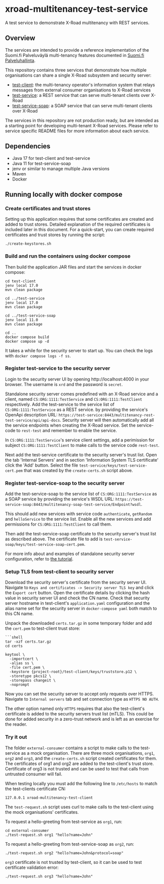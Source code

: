 # xroad-multitenancey-test-service

A test service to demonstrate X-Road multitenancy with REST services.

## Overview
The services are intended to provide a reference implementation of the Suomi.fi Palveluväylä multi-tenancy 
features documented in [Suomi.fi Palveluhallinta](https://palveluhallinta.suomi.fi/fi/tuki/artikkelit/63f8ab85e0763400245f2c8f).

This repository contains three services that demonstrate how multiple organisations 
can share a single X-Road subsystem and security server:
 * [test-client](test-client/README.md): the multi-tenancy operator's information system that relays messages from external consumer organisations to X-Road services
 * [test-service](test-service/README.md): a REST service that can serve multi-tenant clients over X-Road
 * [test-service-soap](test-service-soap/README.md): a SOAP service that can serve multi-tenant clients over X-Road

The services in this repository are not production ready, but are intended as a starting point for developing
multi-tenant X-Road services. Please refer to service specific README files for more information about each service.


## Dependencies
 * Java 17 for test-client and test-service
 * Java 11 for test-service-soap
 * jenv or similar to manage multiple Java versions
 * Maven
 * Docker

## Running locally with docker compose

### Create certificates and trust stores

Setting up this application requires that some certificates are created and added to trust stores.
Detailed explanation of the required certificates is included later in this document.
For a quick-start, you can create required certificates and trust stores by running the script:
```shell
./create-keystores.sh
```

### Build and run the containers using docker compose

Then build the application JAR files and start the services in docker compose:
```shell
cd test-client
jenv local 17.0
mvn clean package

cd ../test-service
jenv local 17.0
mvn clean package

cd ../test-service-soap
jenv local 11.0
mvn clean package

cd ..
docker compose build
docker compose up -d
```

It takes a while for the security server to start up. You can check the logs with `docker compose logs -f ss`.

### Register test-service to the security server
Login to the security server UI by opening http://localhost:4000 in your browser. 
The username is `xrd` and the password is `secret`.

Standalone security server comes predefined with an X-Road service and a client, 
named `CS:ORG:1111:TestService` and `CS:ORG:1111:TestClient` respectively.
Add the test-service to the service list of `CS:ORG:1111:TestService` as a REST service.
by providing the service's OpenApi description URL: `https://test-service:8443/multitenancy-rest-test-service/api/api-docs`. 
Security server will then automatically add all the service endpoints when creating the X-Road service. 
Set the service-code to `rest-test` and remember to enable the service.

In `CS:ORG:1111:TestService`'s service client settings, add a perimission for subject `CS:ORG:1111:TestClient` 
to make calls to the service code `rest-test`.

Next add the test-service certificate to the security server's trust list. Open the tab 'Internal Servers' and in 
section 'Information System TLS certificate' click the 'Add' button. Select the file `test-service/keys/test-service-cert.pem` that
was created by the `create-certs.sh` script above.

### Register test-service-soap to the security server
Add the test-service-soap to the service list of `CS:ORG:1111:TestService` as a SOAP service by providing the
service's WSDL URL: `https://test-service-soap:8443/multitenancy-soap-test-service/Endpoint?wsdl`.

This should add new services with service code `authenticate`, `getRandom` and `helloService` to the service list.
Enable all the new services and add permissions for `CS:ORG:1111:TestClient` to call them.

Then add the test-service-soap certificate to the security server's trust list as described above. 
The certificate file to add is `test-service-soap/keys/test-service-soap-cert.pem`.

For more info about and examples of standalone security server configuration, refer to 
[the tutorial](https://github.com/digitaliceland/Straumurinn/blob/master/DOC/Manuals/standalone_security_server_tutorial.md).

### Setup TLS from test-client to security server
Download the security server's certificate from the security server UI. Navigate to 
`Keys and certificates -> Security server TLS key` and click the `Export cert` button.
Open the certificate details by clicking the hash value in security server UI and check the CN name.
Check that security server hostname in test-client's `application.yaml` configuration and the alias name 
set for the security server in `docker-compose yaml` both match to this CN name.

Unpack the downloaded `certs.tar.gz` in some temporary folder and add the `cert.pem` to test-client trust store:
```shell
```shell
tar -xzf certs.tar.gz
cd certs

keytool \
  -importcert \
  -alias ss \
  -file cert.pem \
  -keystore {project-root}/test-client/keys/truststore.p12 \
  -storetype pkcs12 \
  -storepass changeit \
  -noprompt
```

Now you can set the security server to accept only requests over HTTPS. 
Navigate to `Internal servers` tab and set connection type as `HTTPS NO AUTH`.

The other option named only `HTTPS` requires that also the test-client's certificate is added 
to the security servers trust list (mTLS). This could be done for added security in a zero-trust network and is left as
an exercise for the reader.


### Try it out
The folder ``external-consumer`` contains a script to make calls to the test-service as a mock organisation.
There are three mock organisations, `org1`, `org2` and `org3`, and the `create-certs.sh` script 
created certificates for them. The certificates of org1 and org2 are added to the test-client's trust store.
Certificate of org3 is not trusted and can be used to test that calls from untrusted consumer will fail.

When testing locally you must add the following line to `/etc/hosts` to match the test-clients certificate CN:
```
127.0.0.1 xroad-multitenancy-test-client
```

The `test-request.sh` script uses curl to make calls to the test-client using the mock organisations' certificates.

To request a hello-greeting from test-service as `org1`, run:
```shell
cd external-consumer
./test-request.sh org1 "hello?name=John"
```

To request a hello-greeting from test-service-soap as `org2`, run:
```shell
./test-request.sh org2 "hello?name=John&protocol=soap"
```

`org3` certificate is not trusted by test-client, so it can be used to test certificate validation error:
```shell
./test-request.sh org3 "hello?name=John"
```
